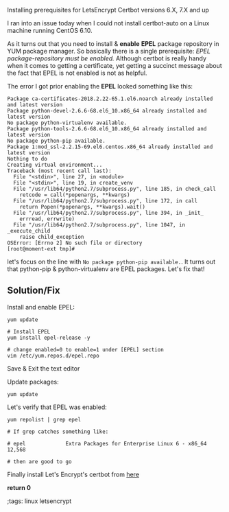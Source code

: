 Installing prerequisites for LetsEncrypt Certbot versions 6.X, 7.X and up

I ran into an issue today when I could not install certbot-auto on a Linux
machine running CentOS 6.10.

As it turns out that you need to install & **enable**  **EPEL** package repository in YUM package manager. So
basically there is a single prerequisite: _EPEL package-repository must be enabled._  Although certbot is really handy  when it comes to getting a certificate, yet getting a succinct message about the fact that EPEL is not enabled is not as helpful.

The error I got prior enabling the **EPEL** looked something like this:

```
Package ca-certificates-2018.2.22-65.1.el6.noarch already installed and latest version
Package python-devel-2.6.6-68.el6_10.x86_64 already installed and latest version
No package python-virtualenv available.
Package python-tools-2.6.6-68.el6_10.x86_64 already installed and latest version
No package python-pip available.
Package 1:mod_ssl-2.2.15-69.el6.centos.x86_64 already installed and latest version
Nothing to do
Creating virtual environment...
Traceback (most recent call last):
  File "<stdin>", line 27, in <module>
  File "<stdin>", line 19, in create_venv
  File "/usr/lib64/python2.7/subprocess.py", line 185, in check_call
    retcode = call(*popenargs, **kwargs)
  File "/usr/lib64/python2.7/subprocess.py", line 172, in call
    return Popen(*popenargs, **kwargs).wait()
  File "/usr/lib64/python2.7/subprocess.py", line 394, in _init_
    errread, errwrite)
  File "/usr/lib64/python2.7/subprocess.py", line 1047, in _execute_child
    raise child_exception
OSError: [Errno 2] No such file or directory
[root@moment-ext tmp]#
```

let's focus on the line with `No package python-pip available.`.  It turns out
that  python-pip & python-virtualenv are EPEL packages.  Let's fix that!

## Solution/Fix

Install and enable EPEL:

```
yum update

# Install EPEL
yum install epel-release -y 

# change enabled=0 to enable=1 under [EPEL] section
vim /etc/yum.repos.d/epel.repo 
```
Save & Exit the text editor

Update packages:

```
yum update
```

Let's verify that EPEL was enabled:

```
yum repolist | grep epel

# If grep catches something like:

# epel             Extra Packages for Enterprise Linux 6 - x86_64           12,568

# then are good to go
```

Finally install Let's Encrypt's certbot from [here](https://certbot.eff.org/)

**return 0**

;tags: linux letsencrypt